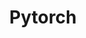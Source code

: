 ---
layout: root-directory
title: Pytorch
permalink: /blog/coding/python/frameworks/ml-dl-ds/pytorch/

---
